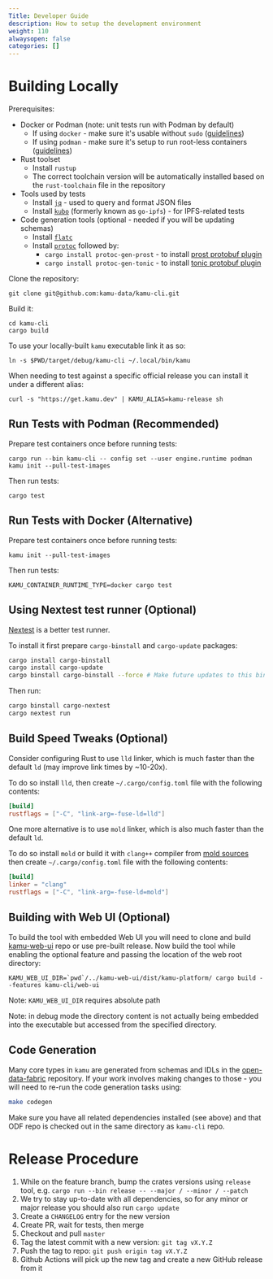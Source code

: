 ```yaml
---
Title: Developer Guide
description: How to setup the development environment
weight: 110
alwaysopen: false
categories: []
---
```


# Building Locally
Prerequisites:
* Docker or Podman (note: unit tests run with Podman by default)
  * If using `docker` - make sure it's usable without `sudo` ([guidelines](https://docs.docker.com/engine/install/linux-postinstall))
  * If using `podman` - make sure it's setup to run root-less containers ([guidelines](https://github.com/containers/podman/blob/main/docs/tutorials/rootless_tutorial.md))
* Rust toolset
  * Install `rustup`
  * The correct toolchain version will be automatically installed based on the `rust-toolchain` file in the repository
* Tools used by tests
  * Install [`jq`](https://stedolan.github.io/jq) - used to query and format JSON files
  * Install [`kubo`](https://docs.ipfs.io/install/command-line/#official-distributions) (formerly known as `go-ipfs`) - for IPFS-related tests
* Code generation tools (optional - needed if you will be updating schemas)
  * Install [`flatc`](https://github.com/google/flatbuffers)
  * Install [`protoc`](https://github.com/protocolbuffers/protobuf) followed by:
    * `cargo install protoc-gen-prost` - to install [prost protobuf plugin](https://crates.io/crates/protoc-gen-prost)
    * `cargo install protoc-gen-tonic` - to install [tonic protobuf plugin](https://crates.io/crates/protoc-gen-tonic)

Clone the repository:
```shell
git clone git@github.com:kamu-data/kamu-cli.git
```

Build it:
```shell
cd kamu-cli
cargo build
```

To use your locally-built `kamu` executable link it as so:
```shell
ln -s $PWD/target/debug/kamu-cli ~/.local/bin/kamu
```

When needing to test against a specific official release you can install it under a different alias:

```shell
curl -s "https://get.kamu.dev" | KAMU_ALIAS=kamu-release sh
```


## Run Tests with Podman (Recommended)

Prepare test containers once before running tests:
```shell
cargo run --bin kamu-cli -- config set --user engine.runtime podman
kamu init --pull-test-images
```

Then run tests:
```shell
cargo test
```


## Run Tests with Docker (Alternative)

Prepare test containers once before running tests:
```shell
kamu init --pull-test-images
```

Then run tests:
```shell
KAMU_CONTAINER_RUNTIME_TYPE=docker cargo test

```

## Using Nextest test runner (Optional)
[Nextest](https://nexte.st/) is a better test runner.

To install it first prepare `cargo-binstall` and `cargo-update` packages:

```sh
cargo install cargo-binstall
cargo install cargo-update
cargo binstall cargo-binstall --force # Make future updates to this binary use precompiled version
```

Then run:

```sh
cargo binstall cargo-nextest
cargo nextest run
```


## Build Speed Tweaks (Optional)
Consider configuring Rust to use `lld` linker, which is much faster than the default `ld` (may improve link times by ~10-20x).

To do so install `lld`, then create `~/.cargo/config.toml` file with the following contents:

```toml
[build]
rustflags = ["-C", "link-arg=-fuse-ld=lld"]
```

One more alternative is to use `mold` linker, which is also much faster than the default `ld`.

To do so install `mold` or build it with `clang++` compiler from [mold sources](https://github.com/rui314/mold#how-to-build) then create `~/.cargo/config.toml` file with the following contents:

```toml
[build]
linker = "clang"
rustflags = ["-C", "link-arg=-fuse-ld=mold"]
```


## Building with Web UI (Optional)
To build the tool with embedded Web UI you will need to clone and build [kamu-web-ui](https://github.com/kamu-data/kamu-web-ui) repo or use pre-built release. Now build the tool while enabling the optional feature and passing the location of the web root directory:

```shell
KAMU_WEB_UI_DIR=`pwd`/../kamu-web-ui/dist/kamu-platform/ cargo build --features kamu-cli/web-ui
```

Note: `KAMU_WEB_UI_DIR` requires absolute path

Note: in debug mode the directory content is not actually being embedded into the executable but accessed from the specified directory.


## Code Generation
Many core types in `kamu` are generated from schemas and IDLs in the [open-data-fabric](https://github.com/open-data-fabric/open-data-fabric) repository. If your work involves making changes to those - you will need to re-run the code generation tasks using:

```sh
make codegen
```

Make sure you have all related dependencies installed (see above) and that ODF repo is checked out in the same directory as `kamu-cli` repo.


# Release Procedure
1. While on the feature branch, bump the crates versions using `release` tool, e.g. `cargo run --bin release -- --major / --minor / --patch`
2. We try to stay up-to-date with all dependencies, so for any minor or major release you should also run `cargo update`
3. Create a `CHANGELOG` entry for the new version
4. Create PR, wait for tests, then merge
5. Checkout and pull `master`
6. Tag the latest commit with a new version: `git tag vX.Y.Z`
7. Push the tag to repo: `git push origin tag vX.Y.Z`
8. Github Actions will pick up the new tag and create a new GitHub release from it